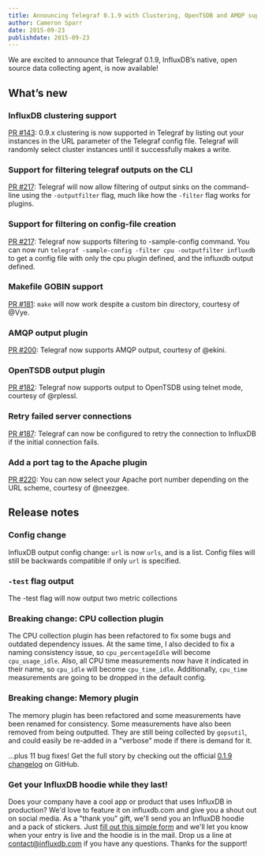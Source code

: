 ```yaml
---
title: Announcing Telegraf 0.1.9 with Clustering, OpenTSDB and AMQP support
author: Cameron Sparr
date: 2015-09-23
publishdate: 2015-09-23
---
```


We are excited to announce that Telegraf 0.1.9, InfluxDB’s native, open source data collecting agent, is now available!

## What’s new

### InfluxDB clustering support

[PR #143](https://github.com/influxdb/telegraf/issues/143): 0.9.x clustering is now supported in Telegraf by listing out your instances in the URL parameter of the Telegraf config file. Telegraf will randomly select cluster instances until it successfully makes a write.

### Support for filtering telegraf outputs on the CLI

[PR #217](https://github.com/influxdb/telegraf/pull/217): Telegraf will now allow filtering of output sinks on the command-line using the `-outputfilter` flag, much like how the `-filter` flag works for plugins.

### Support for filtering on config-file creation

[PR #217](https://github.com/influxdb/telegraf/pull/217): Telegraf now supports filtering to -sample-config command. You can now run `telegraf -sample-config -filter cpu -outputfilter influxdb` to get a config file with only the cpu plugin defined, and the influxdb output defined.

### Makefile GOBIN support

[PR #181](https://github.com/influxdb/telegraf/pull/181): `make` will now work despite a custom bin directory, courtesy of @Vye.

### AMQP output plugin

[PR #200](https://github.com/influxdb/telegraf/pull/200): Telegraf now supports AMQP output, courtesy of @ekini.

### OpenTSDB output plugin

[PR #182](https://github.com/influxdb/telegraf/pull/182): Telegraf now supports output to OpenTSDB using telnet mode, courtesy of @rplessl. 

### Retry failed server connections

[PR #187](https://github.com/influxdb/telegraf/pull/187): Telegraf can now be configured to retry the connection to InfluxDB if the initial connection fails.

### Add a port tag to the Apache plugin

[PR #220](https://github.com/influxdb/telegraf/pull/220): You can now select your Apache port number depending on the URL scheme, courtesy of @neezgee.

## Release notes

### Config change

InfluxDB output config change: `url` is now `urls`, and is a list. Config files will still be backwards compatible if only `url` is specified.

### `-test` flag output
The -test flag will now output two metric collections

### Breaking change: CPU collection plugin

The CPU collection plugin has been refactored to fix some bugs and outdated dependency issues. At the same time, I also decided to fix a naming consistency issue, so `cpu_percentageIdle` will become `cpu_usage_idle`. Also, all CPU time measurements now have it indicated in their name, so `cpu_idle` will become `cpu_time_idle`. Additionally, `cpu_time` measurements are going to be dropped in the default config.

### Breaking change: Memory plugin

The memory plugin has been refactored and some measurements have been renamed for consistency. Some measurements have also been removed from being outputted. They are still being collected by `gopsutil`, and could easily be re-added in a "verbose" mode if there is demand for it.

...plus 11 bug fixes! Get the full story by checking out the official [0.1.9 changelog](https://github.com/influxdb/telegraf/blob/master/CHANGELOG.md) on GitHub.

### Get your InfluxDB hoodie while they last!

Does your company have a cool app or product that uses InfluxDB in production? We'd love to feature it on influxdb.com and give you a shout out on social media. As a "thank you" gift, we'll send you an InfluxDB hoodie and a pack of stickers. Just [fill out this simple form](https://influxdb.com/testimonials/) and we'll let you know when your entry is live and the hoodie is in the mail. Drop us a line at contact@influxdb.com if you have any questions. Thanks for the support!
